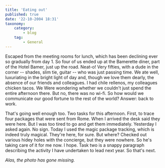 ```yaml
---
title: 'Eating out'
published: true
date: '22-10-2004 18:31'
taxonomy:
    category:
        - blog
    tag:
        - General
---
```


Escaped from the meeting rooms for lunch, which has been declining ever so gradually from day 1. So four of us ended up at the Bamerette diner, part of the Hotel Bamer, just up the road. Neat-o! Very fifties, with a dude in the corner -- shades, slim tie, guitar -- who was just passing time. We ate well, luxuriating in the bright light of day and, though we love them dearly, the absence of our friends and colleagues. I had chile rellenos, my colleagues chicken tacos. We Were wondering whether we couldn't just spend the entire afternoon there. But no, there was no wi-fi. So how would we communicate our good fortune to the rest of the world? Answer: back to work.

That's going well enough too. Two tasks for this afternoon. First, to trace four packages that were sent from Rome. When I arrived the desk said they were here. But I was too tired to go and get them immediately. Yesterday I asked again. No sign. Today I used the magic package tracking, which is indeed truly magical. They're here, for sure. But where? Checked out various hidey holes with the concierge, but they were nowhere. So he's taking care of it for me now. I hope. Task two is a snappy paragraph describing the activity I have undertaken to lead next year. So that's next.

_Alas, the photo has gone missing._